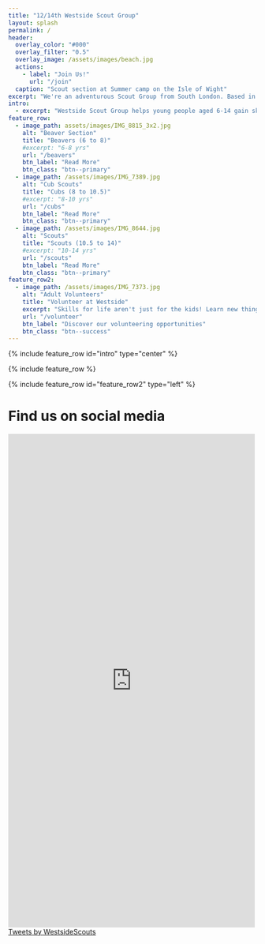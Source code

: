 ```yaml
---
title: "12/14th Westside Scout Group"
layout: splash
permalink: /
header:
  overlay_color: "#000"
  overlay_filter: "0.5"
  overlay_image: /assets/images/beach.jpg
  actions:
    - label: "Join Us!"
      url: "/join"
  caption: "Scout section at Summer camp on the Isle of Wight"
excerpt: "We're an adventurous Scout Group from South London. Based in Balham, we've been going strong for over a century!"
intro: 
  - excerpt: "Westside Scout Group helps young people aged 6-14 gain skills for life."
feature_row:
  - image_path: assets/images/IMG_8815_3x2.jpg
    alt: "Beaver Section"
    title: "Beavers (6 to 8)"
    #excerpt: "6-8 yrs"
    url: "/beavers"
    btn_label: "Read More"
    btn_class: "btn--primary"
  - image_path: /assets/images/IMG_7389.jpg
    alt: "Cub Scouts"
    title: "Cubs (8 to 10.5)"
    #excerpt: "8-10 yrs"
    url: "/cubs"
    btn_label: "Read More"
    btn_class: "btn--primary"
  - image_path: /assets/images/IMG_8644.jpg
    alt: "Scouts"
    title: "Scouts (10.5 to 14)"
    #excerpt: "10-14 yrs"
    url: "/scouts"
    btn_label: "Read More"
    btn_class: "btn--primary"
feature_row2:
  - image_path: /assets/images/IMG_7373.jpg
    alt: "Adult Volunteers"
    title: "Volunteer at Westside"
    excerpt: "Skills for life aren't just for the kids! Learn new things while having fun by joining the team, with flexible opportunities available."
    url: "/volunteer"
    btn_label: "Discover our volunteering opportunities"
    btn_class: "btn--success"
---
```


{% include feature_row id="intro" type="center" %}

{% include feature_row %}

{% include feature_row id="feature_row2" type="left" %}

# Find us on social media
<iframe src='https://www.juicer.io/api/feeds/westsidescoutssw12/iframe?columns=1' frameborder='0' width='500' height ='1000' style='display:inline-block;'></iframe>
<div style='display:inline-block;'><a class="twitter-timeline" data-width="500" data-height="1000" href="https://twitter.com/WestsideScouts?ref_src=twsrc%5Etfw">Tweets by WestsideScouts</a>
<script async src="https://platform.twitter.com/widgets.js" charset="utf-8"></script><div>
